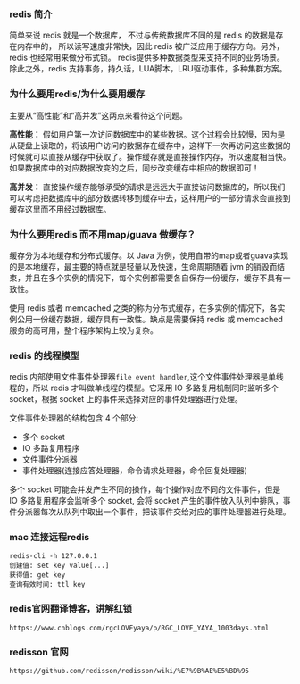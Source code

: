 ### redis 简介
简单来说  redis 就是一个数据库， 不过与传统数据库不同的是 redis 的数据是存在内存中的， 所以读写速度非常快，因此 redis 被广泛应用于缓存方向。另外， redis 也经常用来做分布式锁。 redis提供多种数据类型来支持不同的业务场景。除此之外，redis 支持事务，持久话，LUA脚本，LRU驱动事件，多种集群方案。

### 为什么要用redis/为什么要用缓存
主要从“高性能”和“高并发”这两点来看待这个问题。

**高性能：**
假如用户第一次访问数据库中的某些数据。这个过程会比较慢，因为是从硬盘上读取的，将该用户访问的数据存在缓存中，这样下一次再访问这些数据的时候就可以直接从缓存中获取了。操作缓存就是直接操作内存，所以速度相当快。如果数据库中的对应数据改变的之后，同步改变缓存中相应的数据即可！

**高并发：**
直接操作缓存能够承受的请求是远远大于直接访问数据库的，所以我们可以考虑把数据库中的部分数据转移到缓存中去，这样用户的一部分请求会直接到缓存这里而不用经过数据库。

### 为什么要用redis 而不用map/guava 做缓存？
缓存分为本地缓存和分布式缓存。以 Java 为例，使用自带的map或者guava实现的是本地缓存，最主要的特点就是轻量以及快速，生命周期随着 jvm 的销毁而结束，并且在多个实例的情况下，每个实例都需要各自保存一份缓存，缓存不具有一致性。

使用 redis 或者 memcached 之类的称为分布式缓存，在多实例的情况下，各实例公用一份缓存数据，缓存具有一致性。缺点是需要保持 redis 或 memcached服务的高可用，整个程序架构上较为复杂。

### redis 的线程模型
redis 内部使用文件事件处理器`file event handler`,这个文件事件处理器是单线程的，所以 redis 才叫做单线程的模型。它采用 IO 多路复用机制同时监听多个 socket，根据 socket 上的事件来选择对应的事件处理器进行处理。

文件事件处理器的结构包含 4 个部分:

- 多个 socket
- IO 多路复用程序
- 文件事件分派器
- 事件处理器(连接应答处理器，命令请求处理器，命令回复处理器)

多个 socket 可能会并发产生不同的操作，每个操作对应不同的文件事件，但是 IO 多路复用程序会监听多个 socket, 会将 socket 产生的事件放入队列中排队，事件分派器每次从队列中取出一个事件，把该事件交给对应的事件处理器进行处理。


### mac 连接远程redis 
    redis-cli -h 127.0.0.1
    创建值: set key value[...]
    获得值: get key
    查询有效时间: ttl key

### redis官网翻译博客，讲解红锁
    https://www.cnblogs.com/rgcLOVEyaya/p/RGC_LOVE_YAYA_1003days.html
    
### redisson 官网
    https://github.com/redisson/redisson/wiki/%E7%9B%AE%E5%BD%95



